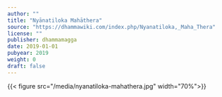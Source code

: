 ```yaml
---
author: ""
title: "Nyānatiloka Mahāthera"
source: "https://dhammawiki.com/index.php/Nyanatiloka,_Maha_Thera"
license: ""
publisher: dhammamagga
date: 2019-01-01
pubyear: 2019 
weight: 0
draft: false
---
```

{{< figure src="/media/nyanatiloka-mahathera.jpg" width="70%">}}
